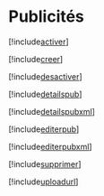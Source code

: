 # Publicités

[!include[activer](publicites.activer.autogen.md)]

[!include[creer](publicites.creer.autogen.md)]

[!include[desactiver](publicites.desactiver.autogen.md)]

[!include[detailspub](publicites.detailspub.autogen.md)]

[!include[detailspubxml](publicites.detailspubxml.autogen.md)]

[!include[editerpub](publicites.editerpub.autogen.md)]

[!include[editerpubxml](publicites.editerpubxml.autogen.md)]

[!include[supprimer](publicites.supprimer.autogen.md)]

[!include[uploadurl](publicites.uploadurl.autogen.md)]














